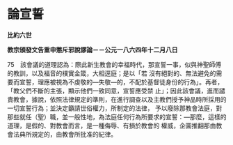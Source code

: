# 論宣誓


**比約六世**

**教宗頒發文告重申懲斥邪說謬論－－公元一八六四年十二月八日**





75　該會議的道理認為：際此新生教會的幸福時代，那宣誓一事，似與神聖師傅的教訓，以及福音的樸實金箴，大相逕庭；是以「若
沒有絕對的、無法避免的需要而宣誓，理應被視為不虔敬的—失敬—的，不配於基督徒身份的行為」。再者，「教父們不斷的主張，顯示他們一致同意，宣誓應受禁
止」；因此該會議，進而譴責教會，據說，依照法律規定的準則，在進行調查以及主教們授予神品時所採用的一切宣誓行為；並決定籲請世俗權力，所制定的法律，
予以廢除那教會法庭，對那些就任（聖）職，並一般性地，為法庭任何行為所要求的宣誓：—那麼，這樣的道理，是假的、對教會而言，是一種侮辱、有損於教會的
權威，企圖推翻那由教會法典所規定的，由教會所批准的紀律。

